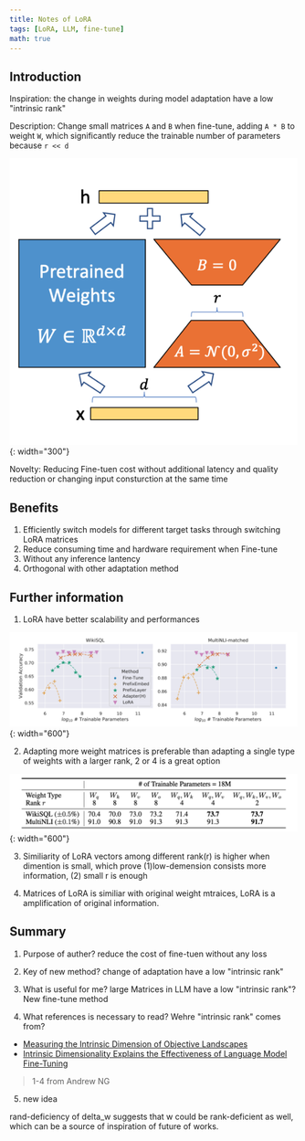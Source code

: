 ```yaml
---
title: Notes of LoRA
tags: [LoRA, LLM, fine-tune]
math: true
---
```


## Introduction

Inspiration: the change in weights during model adaptation have a low "intrinsic rank"

Description: Change small matrices `A` and `B` when fine-tune, adding `A * B` to weight `W`, which significantly reduce the trainable number of parameters because `r << d`

![scalability](/images/2024/10/20-03.png){: width="300"}

Novelty: Reducing Fine-tuen cost without additional latency and quality reduction or changing input consturction at the same time

## Benefits

1) Efficiently switch models for different target tasks through switching LoRA matrices
2) Reduce consuming time and hardware requirement when Fine-tune
3) Without any inference lantency
4) Orthogonal with other adaptation method

## Further information
1) LoRA have better scalability and performances

![scalability](/images/2024/10/20-01.png){: width="600"}

2) Adapting more weight matrices is preferable than adapting a single type of weights with a larger rank, 2 or 4 is a great option

![scalability](/images/2024/10/20-02.png){: width="600"}

3) Similiarity of LoRA vectors among different rank(r) is higher when dimention is small, which prove (1)low-demension consists more information, (2) small r is enough

4) Matrices of LoRA is similiar with original weight mtraices, LoRA is a amplification of original information.

## Summary

1) Purpose of auther?
reduce the cost of fine-tuen without any loss

2) Key of new method?
change of adaptation have a low "intrinsic rank"

3) What is useful for me?
large Matrices in LLM have a low "intrinsic rank"?
New fine-tune method

4) What references is necessary to read?
Wehre "intrinsic rank" comes from?
+ [Measuring the Intrinsic Dimension of Objective Landscapes](https://arxiv.org/abs/1804.08838)
+ [Intrinsic Dimensionality Explains the Effectiveness of Language Model Fine-Tuning](https://arxiv.org/abs/2012.13255)

> 1-4 from Andrew NG

5) new idea

rand-deficiency of delta_w suggests that w could be rank-deficient as well, which can be a source of inspiration of future of works.